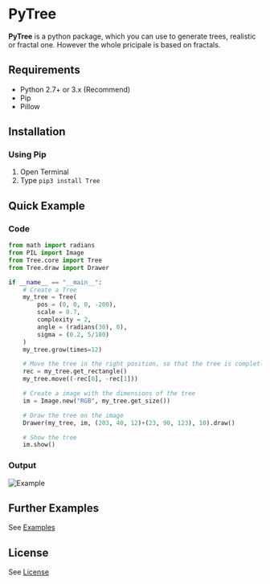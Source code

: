 # PyTree
**PyTree** is a python package, which you can use to generate trees, realistic or fractal one.
However the whole pricipale is based on fractals.
## Requirements
* Python 2.7+ or 3.x (Recommend)
* Pip
* Pillow
## Installation
### Using Pip
1. Open Terminal
2. Type ```pip3 install Tree```
## Quick Example
### Code
```python
from math import radians
from PIL import Image
from Tree.core import Tree
from Tree.draw import Drawer

if __name__ == "__main__":
    # Create a Tree
    my_tree = Tree(
        pos = (0, 0, 0, -200),
        scale = 0.7,
        complexity = 2,
        angle = (radians(30), 0),
        sigma = (0.2, 5/180)
    )
    my_tree.grow(times=12)

    # Move the tree in the right position, so that the tree is completly in the image
    rec = my_tree.get_rectangle()
    my_tree.move((-rec[0], -rec[1]))

    # Create a image with the dimensions of the tree
    im = Image.new("RGB", my_tree.get_size())

    # Draw the tree on the image
    Drawer(my_tree, im, (203, 40, 12)+(23, 90, 123), 10).draw()

    # Show the tree
    im.show()
```
### Output
![Example](https://github.com/PixelwarStudio/PyTree/blob/master/images/example.png)
## Further Examples
See [Examples](https://github.com/PixelwarStudio/PyFractalTree/blob/master/examples)
## License
See [License](https://github.com/PixelwarStudio/PyFractalTree/blob/master/LICENSE)
